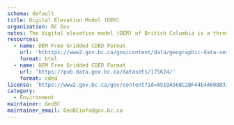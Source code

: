 ```yaml
---
schema: default
title: Digital Elevation Model (DEM)
organization: BC Gov
notes: The digital elevation model (DEM) of British Columbia is a three-dimensional representation of the province’s terrain. DEMs are derived from height or elevation data.
resources:
  - name: DEM Free Gridded CDED Format
    url: 'hthttps://www2.gov.bc.ca/gov/content/data/geographic-data-services/location-services/geocoder'
    format: html
  - name: DEM Free Gridded CDED Format
    url: 'https://pub.data.gov.bc.ca/datasets/175624/'
    format: cded
license: 'https://www2.gov.bc.ca/gov/content?id=A519A56BC2BF44E4A008B33FCF527F61'
category:
  - Environment
maintainer: GeoBC
maintainer_email: GeoBCinfo@gov.bc.ca
---
```

